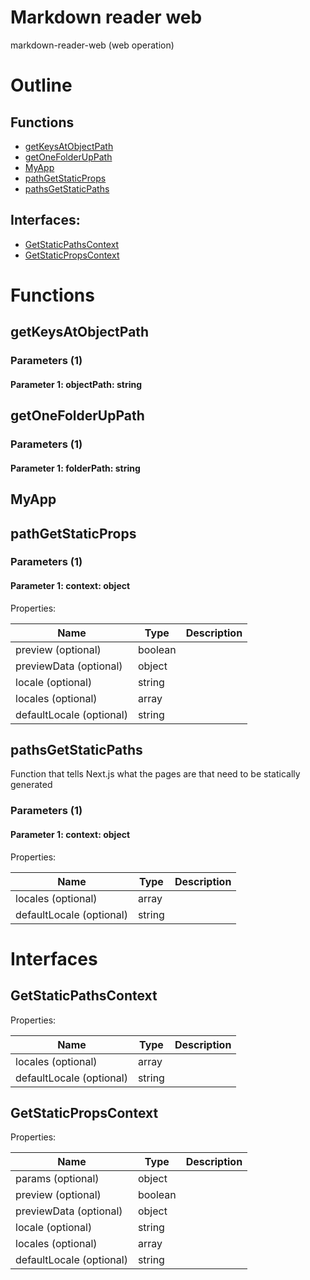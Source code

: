 # Markdown reader web

markdown-reader-web (web operation)



# Outline

## Functions

- [getKeysAtObjectPath](#getKeysAtObjectPath)
- [getOneFolderUpPath](#getOneFolderUpPath)
- [MyApp](#MyApp)
- [pathGetStaticProps](#pathGetStaticProps)
- [pathsGetStaticPaths](#pathsGetStaticPaths)

## Interfaces:

- [GetStaticPathsContext](#GetStaticPathsContext)
- [GetStaticPropsContext](#GetStaticPropsContext)



# Functions

## getKeysAtObjectPath

### Parameters (1)

#### Parameter 1: objectPath: string

## getOneFolderUpPath

### Parameters (1)

#### Parameter 1: folderPath: string

## MyApp

## pathGetStaticProps

### Parameters (1)

#### Parameter 1: context: object

Properties: 

 | Name | Type | Description |
|---|---|---|
| preview (optional) | boolean |  |
| previewData (optional) | object |  |
| locale (optional) | string |  |
| locales (optional) | array |  |
| defaultLocale (optional) | string |  |



## pathsGetStaticPaths

Function that tells Next.js what the pages are that need to be statically generated




### Parameters (1)

#### Parameter 1: context: object

Properties: 

 | Name | Type | Description |
|---|---|---|
| locales (optional) | array |  |
| defaultLocale (optional) | string |  |


# Interfaces

## GetStaticPathsContext

Properties: 

 | Name | Type | Description |
|---|---|---|
| locales (optional) | array |  |
| defaultLocale (optional) | string |  |



## GetStaticPropsContext

Properties: 

 | Name | Type | Description |
|---|---|---|
| params (optional) | object |  |
| preview (optional) | boolean |  |
| previewData (optional) | object |  |
| locale (optional) | string |  |
| locales (optional) | array |  |
| defaultLocale (optional) | string |  |


